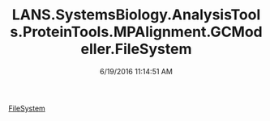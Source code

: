 ﻿---
title: LANS.SystemsBiology.AnalysisTools.ProteinTools.MPAlignment.GCModeller.FileSystem
date: 6/19/2016 11:14:51 AM
---

[FileSystem](T-LANS.SystemsBiology.AnalysisTools.ProteinTools.MPAlignment.GCModeller.FileSystem.FileSystem.html)
